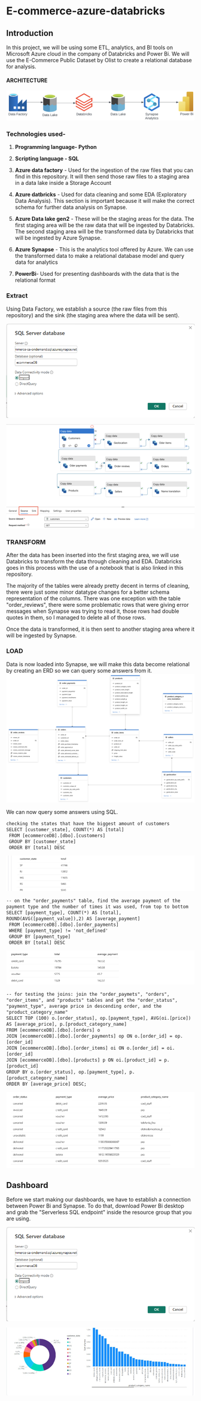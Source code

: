# E-commerce-azure-databricks
## Introduction
In this project, we will be using some ETL, analytics, and BI tools on Microsoft Azure cloud in the company of Databricks and Power Bi. We will use the E-Commerce Public Dataset by Olist to create a relational database for analysis.
#### ARCHITECTURE
![Project architecture](https://github.com/Okunade-Gbenga/e-commerce-azure-databricks/blob/main/data%20acrhiteture.png)

### Technologies used-
1. **Programming language- Python**
2. **Scripting language - SQL**
3. **Azure data factory** - Used for the ingestion of the raw files that you can find in this repository. It will then send those raw files to a staging area in a data lake inside a Storage Account
4. **Azure datbricks** - Used for data cleaning and some EDA (Exploratory Data Analysis). This section is important because it will make the correct schema for further data analysis on Synapse.
5. **Azure Data lake gen2** - These will be the staging areas for the data. The first staging area will be the raw data that will be ingested by Databricks. The second staging area will be the transformed data by Databricks that will be ingested by Azure Synapse.
6. **Azure Synapse** - This is the analytics tool offered by Azure. We can use the transformed data to make a relational database model and query data for analytics

7. **PowerBi**- Used for presenting dashboards with the data that is the relational format



### Extract
Using Data Factory, we establish a source (the raw files from this repository) and the sink (the staging area where the data will be sent).

![Project architecture](https://github.com/Okunade-Gbenga/e-commerce-azure-databricks/blob/main/sql%20db.png)

![Project architecture](https://github.com/Okunade-Gbenga/e-commerce-azure-databricks/blob/main/extract.png)





### TRANSFORM
After the data has been inserted into the first staging area, we will use Databricks to transform the data through cleaning and EDA. Databricks goes in this process with the use of a notebook that is also linked in this repository.

The majority of the tables were already pretty decent in terms of cleaning, there were just some minor datatype changes for a better schema representation of the columns. There was one exception with the table "order_reviews", there were some problematic rows that were giving error messages when Synapse was trying to read it, those rows had double quotes in them, so I managed to delete all of those rows.

Once the data is transformed, it is then sent to another staging area where it will be ingested by Synapse.

### LOAD
Data is now loaded into Synapse, we will make this data become relational by creating an ERD so we can query some answers from it.
![Project architecture](https://github.com/Okunade-Gbenga/e-commerce-azure-databricks/blob/main/load.png)


We can now query some answers using SQL.

```
checking the states that have the biggest amount of customers
SELECT [customer_state], COUNT(*) AS [total]
 FROM [ecommerceDB].[dbo].[customers]
 GROUP BY [customer_state]
 ORDER BY [total] DESC
```
![result](https://github.com/Okunade-Gbenga/e-commerce-azure-databricks/blob/main/result1.jpg)


```
-- on the "order_payments" table, find the average payment of the payment type and the number of times it was used, from top to bottom
SELECT [payment_type], COUNT(*) AS [total], ROUND(AVG([payment_value]),2) AS [average_payment]
 FROM [ecommerceDB].[dbo].[order_payments]
 WHERE [payment_type] != 'not_defined'
 GROUP BY [payment_type]
 ORDER BY [total] DESC
```

![result2](https://github.com/Okunade-Gbenga/e-commerce-azure-databricks/blob/main/result3.jpg)

```
-- for testing the joins: join the "order_paymets", "orders", "order_items", and "products" tables and get the "order_status", "payment_type", average price in descending order, and the "product_category_name"
SELECT TOP (100) o.[order_status], op.[payment_type], AVG(oi.[price]) AS [average_price], p.[product_category_name]
FROM [ecommerceDB].[dbo].[orders] o
JOIN [ecommerceDB].[dbo].[order_payments] op ON o.[order_id] = op.[order_id]
JOIN [ecommerceDB].[dbo].[order_items] oi ON o.[order_id] = oi.[order_id]
JOIN [ecommerceDB].[dbo].[products] p ON oi.[product_id] = p.[product_id]
GROUP BY o.[order_status], op.[payment_type], p.[product_category_name]
ORDER BY [average_price] DESC;
```
![result2](https://github.com/Okunade-Gbenga/e-commerce-azure-databricks/blob/main/result2.jpg)


## Dashboard

Before we start making our dashboards, we have to establish a connection between Power Bi and Synapse. To do that, download Power Bi desktop and grab the "Serverless SQL endpoint" inside the resource group that you are using.

![result2](https://github.com/Okunade-Gbenga/e-commerce-azure-databricks/blob/main/sql%20db.png)



![result2](https://github.com/Okunade-Gbenga/e-commerce-azure-databricks/blob/main/dashb.jpg)

